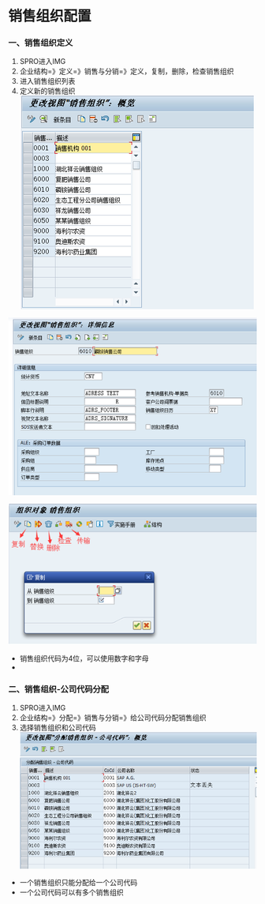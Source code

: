 # 销售组织配置 #

### 一、销售组织定义

1. SPRO进入IMG
2. 企业结构=》定义=》销售与分销=》定义，复制，删除，检查销售组织
3. 进入销售组织列表
4. 定义新的销售组织
![销售组织视图-概览](/SAP/images/组织架构/更改视图_销售组织_概览.png "销售组织视图-概览")

![销售组织视图-定义](/SAP/images/组织架构/更改视图_销售组织_详细信息.png "销售组织视图-详细信息")

![销售组织视图-复制删除检查](/SAP/images/组织架构/更改视图_销售组织_复制删除检查.png "销售组织视图-复制删除检查")

* 销售组织代码为4位，可以使用数字和字母
* 

### 二、销售组织-公司代码分配
1. SPRO进入IMG
2. 企业结构=》分配=》销售与分销=》给公司代码分配销售组织
3. 选择销售组织和公司代码
![给公司代码分配销售组织](/SAP/images/组织架构/销售组织-公司代码分配.png "给公司代码分配销售组织")

* 一个销售组织只能分配给一个公司代码
* 一个公司代码可以有多个销售组织